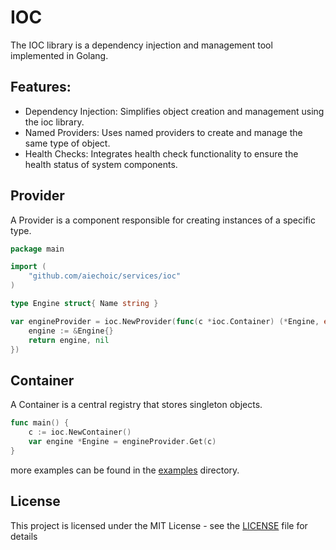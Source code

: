 # IOC

The IOC library is a dependency injection and management tool implemented in Golang.

## Features:
* Dependency Injection: Simplifies object creation and management using the ioc library.
* Named Providers: Uses named providers to create and manage the same type of object.
* Health Checks: Integrates health check functionality to ensure the health status of system components.

## Provider
A Provider is a component responsible for creating instances of a specific type.  

```go
package main

import (
	"github.com/aiechoic/services/ioc"
)

type Engine struct{ Name string }

var engineProvider = ioc.NewProvider(func(c *ioc.Container) (*Engine, error) {
	engine := &Engine{}
	return engine, nil
})

```

## Container
A Container is a central registry that stores singleton objects.

```go
func main() {
    c := ioc.NewContainer()
    var engine *Engine = engineProvider.Get(c)
}
```


more examples can be found in the [examples](./examples) directory.


## License
This project is licensed under the MIT License - see the [LICENSE](LICENSE) file for details
```